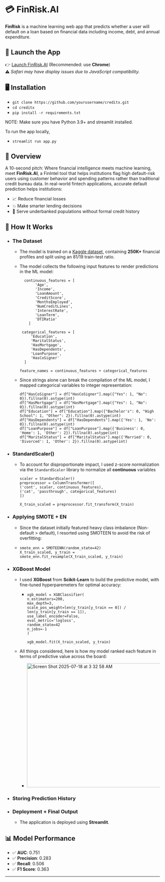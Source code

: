 # 💳 FinRisk.AI

**FinRisk** is a machine learning web app that predicts whether a user will default on a loan based on financial data including income, debt, and annual expenditure.

## 🔗 Launch the App

👉 [Launch FinRisk.AI](https://creditx-nyywptbpkg9gkmtym5qeam.streamlit.app/) (Recommended: use **Chrome**)  
⚠️ *Safari may have display issues due to JavaScript compatibility.*

## 🖥 Installation
- `git clone https://github.com/yourusername/creditx.git`
- `cd creditx`
- `pip install -r requirements.txt`

NOTE: Make sure you have Python 3.9+ and streamlit installed.

To run the app locally,
- `streamlit run app.py`


## 💸 Overview
A 10-second pitch: Where financial intelligence meets machine learning, meet ****FinRisk.AI****, a FinIntel tool that helps institutions flag high default-risk users using customer behavior and spending patterns rather than traditional credit bureau data. In real-world fintech applications, accurate default prediction helps institutions:

- 📈 Reduce financial losses
- 💥 Make smarter lending decisions
- 🏦 Serve underbanked populations without formal credit history
  

## 🚀 How It Works

  -  ### The Dataset
        - The model is trained on a [Kaggle dataset](https://www.kaggle.com/datasets/nikhil1e9/loan-default/data), containing **250K+** financial profiles and split using an 81/19 train-test ratio.
    
        - The model collects the following input features to render predictions in the ML model:
            ```
              continuous_features = [
                   'Age',
                   'Income',
                   'LoanAmount',
                   'CreditScore',
                   'MonthsEmployed',
                   'NumCreditLines',
                   'InterestRate',
                   'LoanTerm',
                   'DTIRatio'
                ]
        
             categorical_features = [
                 'Education',
                 'MaritalStatus',
                 'HasMortgage',
                 'HasDependents',
                 'LoanPurpose',
                 'HasCoSigner'
              ]
            
            feature_names = continuous_features + categorical_features
            ```
     
      - Since strings alone can break the compilation of the ML model, I mapped categorical variables to integer representation:
        ```
        df["HasCoSigner"] = df["HasCoSigner"].map({"Yes": 1, "No": 0}).fillna(0).astype(int)
        df["HasMortgage"] = df["HasMortgage"].map({"Yes": 1, "No": 0}).fillna(0).astype(int)
        df["Education"] = df["Education"].map({"Bachelor's": 0, "High School": 1, "Other": 2}).fillna(0).astype(int)
        df["HasDependents"] = df["HasDependents"].map({'Yes': 1, 'No': 0}).fillna(0).astype(int)
        df["LoanPurpose"] = df["LoanPurpose"].map({'Business': 0, 'Home': 1, 'Other': 2}).fillna(0).astype(int)
        df["MaritalStatus"] = df["MaritalStatus"].map({'Married': 0, 'Divorced': 1, 'Other': 2}).fillna(0).astype(int)
        ```
  
  - ### StandardScaler()
      - To account for disproportionate impact, I used z-score normalization via the `StandardScaler` library to normalize all **continuous** variables

          ```
          scaler = StandardScaler()
          preprocessor = ColumnTransformer([
          ('cont', scaler, continuous_features),
          ('cat', 'passthrough', categorical_features)
          ])

          X_train_scaled = preprocessor.fit_transform(X_train)
          ```

  - ### Applying SMOTE + EN   
      - Since the dataset initially featured heavy class imbalance (Non-default > default), I resorted using SMOTEEN to avoid the risk of overfitting:
      - ```
        smote_enn = SMOTEENN(random_state=42)
        X_train_scaled, y_train = smote_enn.fit_resample(X_train_scaled, y_train)
        ```

  - ### XGBoost Model 
      - I used **XGBoost** from **Scikit-Learn** to build the predictive model, with fine-tuned hyperparemeters for optimal accuracy:
 
        - ```
          xgb_model = XGBClassifier(
          n_estimators=200,
          max_depth=3,
          scale_pos_weight=len(y_train[y_train == 0]) / len(y_train[y_train == 1]),
          use_label_encoder=False,
          eval_metric='logloss',
          random_state=42
          n_jobs=-1
          )

          xgb_model.fit(X_train_scaled, y_train)
          ```
     -  All things considered, here is how my model ranked each feature in terms of predictive value across the board:
         - <img width="704" height="404" alt="Screen Shot 2025-07-18 at 3 32 58 AM" src="https://github.com/user-attachments/assets/b08b0ce1-a5c4-4c56-bdcd-25abe7cf3365" />

  - ### Storing Prediction History

  - ### Deployment + Final Output
    - The application is deployed using **Streamlit**.


## 📊 Model Performance
- ✅ **AUC**: 0.751
- ✅ **Precision**: 0.283
- ✅ **Recall**: 0.506
- ✅ **F1 Score**: 0.363
---

